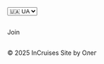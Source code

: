 <!DOCTYPE html>
<html lang="uk">
<head>
  <meta charset="UTF-8">
  <title>InCruises Club</title>
  <meta name="viewport" content="width=device-width, initial-scale=1.0">
  <link href="https://cdn.jsdelivr.net/npm/bootstrap@5.3.3/dist/css/bootstrap.min.css" rel="stylesheet">
  <link rel="stylesheet" href="style.css">
</head>
<body>
  <!-- Перемикач мов -->
  <div class="language-toggle">
    <select id="language" class="form-select form-select-sm">
      <option value="uk">🇺🇦 UA</option>
      <option value="en">🇺🇸 EN</option>
    </select>
  </div>

  <!-- Hero -->
  <section class="hero text-white text-center py-5">
    <div class="container">
      <h1 id="hero-title"></h1>
      <p class="lead" id="hero-subtitle"></p>
      <a id="cta-button" class="btn btn-light btn-lg" target="_blank">Join</a>
    </div>
  </section>

  <!-- About -->
  <section class="py-5">
    <div class="container">
      <h2 class="text-center" id="about-title"></h2>
      <p class="text-center" id="about-text"></p>
    </div>
  </section>

  <!-- Footer -->
  <footer class="text-center py-4 bg-light">
    <p>&copy; 2025 InCruises Site by Олег</p>
  </footer>

  <script src="script.js"></script>
</body>
</html>


  

  


